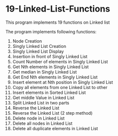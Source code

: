 # 19-Linked-List-Functions
This program implements 19 functions on Linked list

The program implements following functions:
1. Node Creation
2. Singly Linked List Creation
3. Singly Linked List Display
4. Insertion in front of Singly Linked List 
5. Count Number of elements in Singly Linked List
6. Get Nth elements in Singly Linked List
7. Get median in Singly Linked List
8. Get End Nth elements in Singly Linked List
9. Insert element at Nth position in Singly Linked List
10. Copy all elements from one Linked List to other
11. Insert elements in Sorted Linked List
12. Get middle Value in Linked List
13. Split Linked List in two parts
14. Reverse the Linked List
15. Reverse the Linked List (2 step method)
16. Delete node in Linked List
18. Delete all nodes in Linked List
19. Delete all duplicate elements in Linked List


